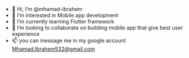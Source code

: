 - 👋 Hi, I’m @mhamad-ibrahem
- 👀 I’m interested in Mobile app development 
- 🌱 I’m currently learning Flutter framework
- 💞️ I’m looking to collaborate on building mobile app that give best user experience
- 📫 you can message me in my google account Mhamad.Ibrahem532@gmail.com

<!---
mhamad-ibrahem/mhamad-ibrahem is a ✨ special ✨ repository because its `README.md` (this file) appears on your GitHub profile.
You can click the Preview link to take a look at your changes.
--->
